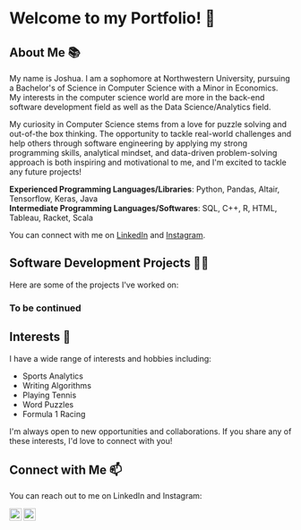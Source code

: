 # Welcome to my Portfolio! 👋

## About Me 📚

My name is Joshua. I am a sophomore at Northwestern University, pursuing a Bachelor's of Science in Computer Science with a Minor in Economics. My interests in the computer science world are more in the back-end software development field as well as the Data Science/Analytics field.

My curiosity in Computer Science stems from a love for puzzle solving and out-of-the box thinking. The opportunity to tackle real-world challenges and help others through software engineering by applying my strong programming skills, analytical mindset, and data-driven problem-solving approach is both inspiring and motivational to me, and I'm excited to tackle any future projects!

**Experienced Programming Languages/Libraries**: Python, Pandas, Altair, Tensorflow, Keras, Java 
</br>**Intermediate Programming Languages/Softwares**: SQL, C++, R, HTML, Tableau, Racket, Scala 

You can connect with me on [LinkedIn](https://www.linkedin.com/in/joshua-yao-b802671b2/) and [Instagram](https://www.instagram.com/joshyao_/).

## Software Development Projects 👨‍💻

Here are some of the projects I've worked on:

### To be continued

## Interests 🌟

I have a wide range of interests and hobbies including:

- Sports Analytics
- Writing Algorithms
- Playing Tennis
- Word Puzzles
- Formula 1 Racing

I'm always open to new opportunities and collaborations. If you share any of these interests, I'd love to connect with you!

## Connect with Me 📫

You can reach out to me on LinkedIn and Instagram:

[<img align="left" alt="Joshua Yao | LinkedIn" width="22px" src="https://static-00.iconduck.com/assets.00/linkedin-icon-2048x2048-ya5g47j2.png" />][linkedin]
[<img align="left" alt="Joshua Yao | Instagram" width="22px" src="https://www.edigitalagency.com.au/wp-content/uploads/new-Instagram-logo-png-full-colour-glyph.png" />][instagram]

[instagram]: https://www.instagram.com/joshyao_/
[linkedin]: https://www.linkedin.com/in/joshua-yao-b802671b2/
